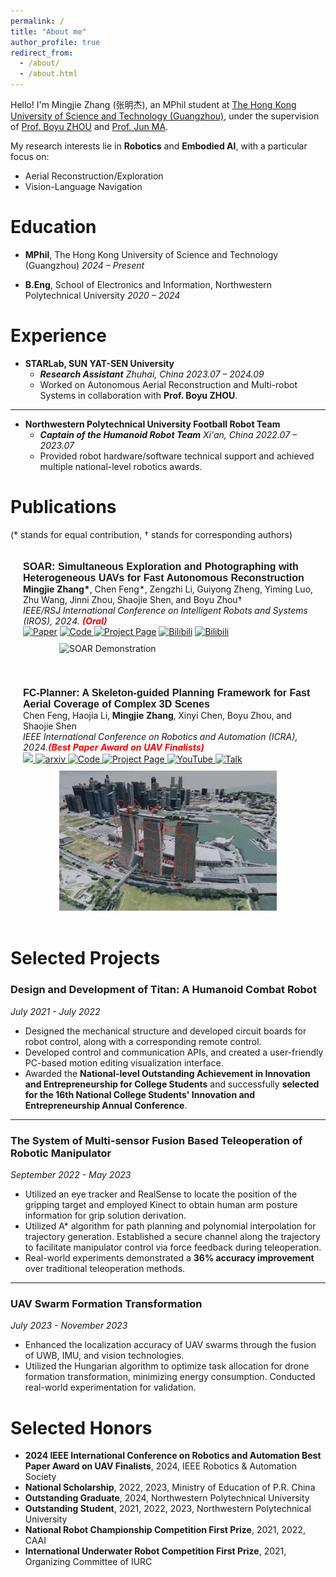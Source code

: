 ```yaml
---
permalink: /
title: "About me"
author_profile: true
redirect_from: 
  - /about/
  - /about.html
---
```

<a id="about"></a>

Hello! I'm Mingjie Zhang (张明杰), an MPhil student at [The Hong Kong University of Science and Technology (Guangzhou)](https://www.hkust-gz.edu.cn/), under the supervision of [Prof. Boyu ZHOU](https://sysu-star.com/) and [Prof. Jun MA](https://personal.hkust-gz.edu.cn/junma/people-page.html).

My research interests lie in **Robotics** and **Embodied AI**, with a particular focus on:  
- Aerial Reconstruction/Exploration  
- Vision-Language Navigation  


Education
======

- **MPhil**, The Hong Kong University of Science and Technology (Guangzhou) 
  *2024 – Present*  

- **B.Eng**, School of Electronics and Information, Northwestern Polytechnical University
  *2020 – 2024*  

Experience
======

- **STARLab, SUN YAT-SEN University**
  - ***Research Assistant** Zhuhai, China*  *2023.07 – 2024.09*
  - Worked on Autonomous Aerial Reconstruction and Multi-robot Systems in collaboration with **Prof. Boyu ZHOU**.

---

- **Northwestern Polytechnical University Football Robot Team**  
  - ***Captain of the Humanoid Robot Team** Xi'an, China*  *2022.07 – 2023.07*
  - Provided robot hardware/software technical support and achieved multiple national-level robotics awards.

Publications
======
<a id="publications"></a>

(* stands for equal contribution, † stands for corresponding authors)

<html>
  <head>
        <style>
            papertitle {
                font-size: 16px;
                font-family: 'Arial', sans-serif;
                font-weight: bold;
            }
        </style>
    </head>
    <table style="width:100%;border:0px;border-spacing:0px;border-collapse:separate;margin-right:auto;margin-left:auto;">
        <tr onmouseout="nightsight_stop()" onmouseover="nightsight_start()">
            <td style="padding:20px;width:90%;vertical-align:middle;border-left-style:none;border-bottom-style:none;border-top-style:none;border-right-style:none">
                <papertitle><strong>SOAR: Simultaneous Exploration and Photographing with Heterogeneous UAVs for Fast Autonomous Reconstruction</strong>
                </papertitle>
                <br>
                <strong>Mingjie Zhang*</strong>, Chen Feng*, Zengzhi Li, Guiyong Zheng, Yiming Luo, Zhu Wang, Jinni Zhou, Shaojie Shen, and Boyu Zhou†
                <br>
                <em>IEEE/RSJ International Conference on Intelligent Robots and Systems (IROS), 2024. <strong><font color="red">(Oral)</font></strong> </em><br>
                <a href="https://arxiv.org/abs/2409.02738"><img alt="Paper" src="https://img.shields.io/badge/Paper-arXiv-red"/></a>
                <a href="https://github.com/SYSU-STAR/SOAR">
                    <img alt="Code" src="https://img.shields.io/github/stars/SYSU-STAR/SOAR" />
                </a>
                <a href='https://sysu-star.github.io/SOAR'><img src='https://img.shields.io/badge/Project_Page-SOAR-green' alt='Project Page'></a>
                <a href="https://www.bilibili.com/video/BV1G1421Q79m"><img alt="Bilibili" src="https://img.shields.io/badge/Video-Bilibili-blue"/></a>
                <a href="https://www.bilibili.com/video/BV1wEyHYjEAq"><img alt="Bilibili" src="https://img.shields.io/badge/Talk-Bilibili-purple"/></a>
                <br>
                <!-- Add GIF here -->
                <img src="images/pisa.gif" alt="SOAR Demonstration" style="width:75%;height:auto;margin-top:10px;display:block;margin-left:auto;margin-right:auto;">
            </td>
        </tr>
    </table>
    <table style="width:100%;border:0px;border-spacing:0px;border-collapse:separate;margin-right:auto;margin-left:auto;">
        <tr onmouseout="nightsight_stop()" onmouseover="nightsight_start()">
            <td style="padding:20px;width:75%;vertical-align:middle;border-left-style:none;border-bottom-style:none;border-top-style:none;border-right-style:none">
                <papertitle><strong>FC-Planner: A Skeleton-guided Planning Framework for Fast Aerial Coverage of Complex 3D Scenes</strong>
                </papertitle>
                <br>
                Chen Feng, Haojia Li, <strong>Mingjie Zhang</strong>, Xinyi Chen, Boyu Zhou, and Shaojie Shen
                <br>
                <em>IEEE International Conference on Robotics and Automation (ICRA), 2024.<strong><font color="red">(Best Paper Award on UAV Finalists)</font></strong></em><br>
                <a href="https://ieeexplore.ieee.org/stamp/stamp.jsp?tp=&arnumber=10610621"> 
                    <img src="https://img.shields.io/badge/IEEE-ICRA-b31b1b"> 
                </a>
                <a href='https://arxiv.org/pdf/2309.13882.pdf'>
                    <img src='https://img.shields.io/badge/arXiv-2309.13882-red' alt='arxiv'>
                </a>
                <a href="https://github.com/HKUST-Aerial-Robotics/FC-Planner">
                    <img alt="Code" src="https://img.shields.io/github/stars/HKUST-Aerial-Robotics/FC-Planner" />
                </a>
                <a href='https://hkust-aerial-robotics.github.io/FC-Planner/'>
                    <img src='https://img.shields.io/badge/Project_Page-FC_Planner-green' alt='Project Page'>
                </a>
                <a href="https://www.youtube.com/watch?v=U-X4OddXI88">
                    <img alt="YouTube" src="https://img.shields.io/badge/YouTube-Video-blue"/>
                </a>
                <a href="https://www.bilibili.com/video/BV1Fr421j7oC/?spm_id_from=333.999.0.0&vd_source=0af61c122e5e37c944053b57e313025a">
                    <img alt="Talk" src="https://img.shields.io/badge/BiliBili-Talk-purple"/>
                </a>
                <br>
                <!-- Add GIF here -->
                <img src="images/fc.gif" alt="FC-Planner Demonstration" style="width:75%;height:auto;margin-top:10px;display:block;margin-left:auto;margin-right:auto;">
            </td>
        </tr>
    </table>
</html>



Selected Projects
======
<a id="projects"></a>


### Design and Development of Titan: A Humanoid Combat Robot  
*July 2021 - July 2022*  
- Designed the mechanical structure and developed circuit boards for robot control, along with a corresponding remote control.  
- Developed control and communication APIs, and created a user-friendly PC-based motion editing visualization interface.  
- Awarded the **National-level Outstanding Achievement in Innovation and Entrepreneurship for College Students** and successfully **selected for the 16th National College Students' Innovation and Entrepreneurship Annual Conference**.  

---

### The System of Multi-sensor Fusion Based Teleoperation of Robotic Manipulator  
*September 2022 - May 2023*  
- Utilized an eye tracker and RealSense to locate the position of the gripping target and employed Kinect to obtain human arm posture information for grip solution derivation.  
- Utilized A* algorithm for path planning and polynomial interpolation for trajectory generation. Established a secure channel along the trajectory to facilitate manipulator control via force feedback during teleoperation.  
- Real-world experiments demonstrated a **36% accuracy improvement** over traditional teleoperation methods.  

---

### UAV Swarm Formation Transformation  
*July 2023 - November 2023*  
- Enhanced the localization accuracy of UAV swarms through the fusion of UWB, IMU, and vision technologies.  
- Utilized the Hungarian algorithm to optimize task allocation for drone formation transformation, minimizing energy consumption. Conducted real-world experimentation for validation.  


Selected Honors
======
<a id="honors"></a>

* **2024 IEEE International Conference on Robotics and Automation Best Paper Award on UAV Finalists**, 2024, IEEE Robotics & Automation Society
* **National Scholarship**, 2022, 2023, Ministry of Education of P.R. China
* **Outstanding Graduate**, 2024, Northwestern Polytechnical University
* **Outstanding Student**, 2021, 2022, 2023, Northwestern Polytechnical University
* **National Robot Championship Competition First Prize**, 2021, 2022, CAAI
* **International Underwater Robot Competition First Prize**, 2021, Organizing Committee of IURC

